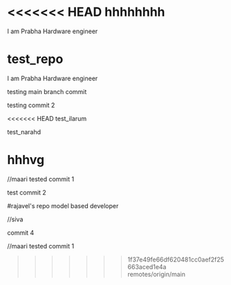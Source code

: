 <<<<<<< HEAD
hhhhhhhh
=======

I am Prabha Hardware engineer

# test_repo
I am Prabha 
Hardware engineer


testing main branch commit

testing commit 2

<<<<<<< HEAD
test_ilarum

test_narahd

hhhvg
=======

//maari tested commit 1

test commit 2

#rajavel's repo
model based developer


//siva 

commit 4

//maari 
tested commit 1

>>>>>>> 1f37e49fe66df620481cc0aef2f25663aced1e4a
>>>>>>> remotes/origin/main
